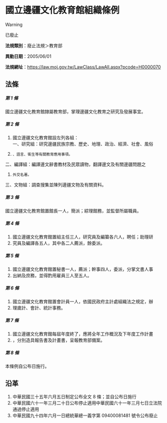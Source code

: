 # 國立邊疆文化教育館組織條例


> [!WARNING]
> 已廢止


**法規類別**：廢止法規＞教育部

**異動日期**：2005/06/01  

**法規網址**：https://law.moj.gov.tw/LawClass/LawAll.aspx?pcode=H0000070



## 法條
##### 第 1 條
國立邊疆文化教育館隸屬教育部，掌理邊疆文化教育之研究及發展事宜。

##### 第 2 條
1. 國立邊疆文化教育館設左列各組：  
一、研究組：研究邊疆民族宗教、歷史、地理、政治、經濟、社會、風俗
1.     、語言、衛生等有關教育應用事項。  
二、編譯組：編譯邊文辭書教材及民眾讀物，翻譯邊文及有關邊疆問題之
1.     外交名著。  
三、文物組：調查搜集並陳列邊疆文物及有關資料。

##### 第 3 條
國立邊疆文化教育館置館長一人，簡派；綜理館務，並監督所屬職員。

##### 第 4 條
1. 國立邊疆文化教育館置組主任三人，研究員及編纂各六人，聘任；助理研
1. 究員及編譯各五人，其中各二人薦派，餘委派。

##### 第 5 條
1. 國立邊疆文化教育館置秘書一人，薦派；幹事四人，委派，分掌文書人事
1. 出納及庶務，並得酌用雇員三人至五人。

##### 第 6 條
1. 國立邊疆文化教育館置會計員一人，依國民政府主計處組織法之規定，辦
1. 理歲計、會計、統計事務。

##### 第 7 條
1. 國立邊疆文化教育館每屆年度終了，應將全年工作概況及下年度工作計畫
1. ，分別造具報告書及計畫書，呈報教育部備案。

##### 第 8 條
本條例自公布日施行。

## 沿革
1. 中華民國三十五年六月五日制定公布全文 8  條；並自公布日施行
1. 中華民國六十一年三月二十日公布停止適用中華民國六十一年三月七日立法院通過停止適用
1. 中華民國九十四年六月一日總統華總一義字第 09400081481  號令公布廢止

